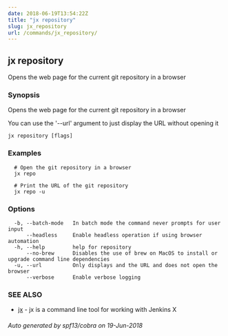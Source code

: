 ```yaml
---
date: 2018-06-19T13:54:22Z
title: "jx repository"
slug: jx_repository
url: /commands/jx_repository/
---
```

## jx repository

Opens the web page for the current git repository in a browser

### Synopsis

Opens the web page for the current git repository in a browser 

You can use the '--url' argument to just display the URL without opening it

```
jx repository [flags]
```

### Examples

```
  # Open the git repository in a browser
  jx repo
  
  # Print the URL of the git repository
  jx repo -u
```

### Options

```
  -b, --batch-mode   In batch mode the command never prompts for user input
      --headless     Enable headless operation if using browser automation
  -h, --help         help for repository
      --no-brew      Disables the use of brew on MacOS to install or upgrade command line dependencies
  -u, --url          Only displays and the URL and does not open the browser
      --verbose      Enable verbose logging
```

### SEE ALSO

* [jx](/commands/jx/)	 - jx is a command line tool for working with Jenkins X

###### Auto generated by spf13/cobra on 19-Jun-2018

